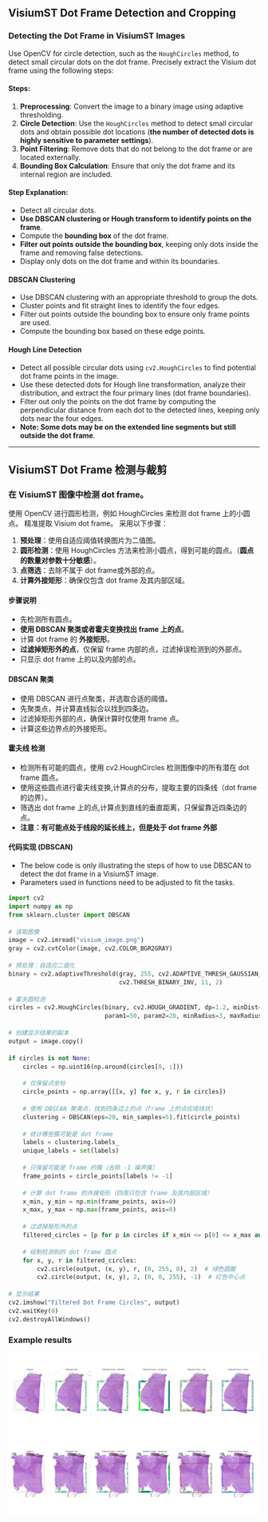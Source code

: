 ## VisiumST Dot Frame Detection and Cropping

### Detecting the Dot Frame in VisiumST Images

Use OpenCV for circle detection, such as the `HoughCircles` method, to detect small circular dots on the dot frame. Precisely extract the Visium dot frame using the following steps:

#### Steps:
1. **Preprocessing**: Convert the image to a binary image using adaptive thresholding.
2. **Circle Detection**: Use the `HoughCircles` method to detect small circular dots and obtain possible dot locations (**the number of detected dots is highly sensitive to parameter settings**).
3. **Point Filtering**: Remove dots that do not belong to the dot frame or are located externally.
4. **Bounding Box Calculation**: Ensure that only the dot frame and its internal region are included.

#### Step Explanation:
- Detect all circular dots.
- **Use DBSCAN clustering or Hough transform to identify points on the frame**.
- Compute the **bounding box** of the dot frame.
- **Filter out points outside the bounding box**, keeping only dots inside the frame and removing false detections.
- Display only dots on the dot frame and within its boundaries.

#### DBSCAN Clustering
- Use DBSCAN clustering with an appropriate threshold to group the dots.
- Cluster points and fit straight lines to identify the four edges.
- Filter out points outside the bounding box to ensure only frame points are used.
- Compute the bounding box based on these edge points.

#### Hough Line Detection
- Detect all possible circular dots using `cv2.HoughCircles` to find potential dot frame points in the image.
- Use these detected dots for Hough line transformation, analyze their distribution, and extract the four primary lines (dot frame boundaries).
- Filter out only the points on the dot frame by computing the perpendicular distance from each dot to the detected lines, keeping only dots near the four edges.
- **Note: Some dots may be on the extended line segments but still outside the dot frame**.


------
## VisiumST Dot Frame 检测与裁剪
### 在 VisiumST 图像中检测 dot frame。

使用 OpenCV 进行圆形检测，例如 HoughCircles 来检测 dot frame 上的小圆点。 精准提取 Visium dot frame。
采用以下步骤：
1. **预处理**：使用自适应阈值转换图片为二值图。
2. **圆形检测**：使用 HoughCircles 方法来检测小圆点，得到可能的圆点。（**圆点的数量对参数十分敏感**）。
3. **点筛选**：去除不属于 dot frame或外部的点。
4. **计算外接矩形**：确保仅包含 dot frame 及其内部区域。

#### **步骤说明**
- 先检测所有圆点。
- **使用 DBSCAN 聚类或者霍夫变换找出 frame 上的点**。
- 计算 dot frame 的 **外接矩形**。
- **过滤掉矩形外的点**，仅保留 frame 内部的点，过滤掉误检测到的外部点。
- 只显示 dot frame 上的以及内部的点。

#### **DBSCAN 聚类**
- 使用 DBSCAN 进行点聚类，并选取合适的阈值。
- 先聚类点，并计算直线拟合以找到四条边。
- 过滤掉矩形外部的点，确保计算时仅使用 frame 点。
- 计算这些边界点的外接矩形。

#### **霍夫线 检测**
- 检测所有可能的圆点，使用 cv2.HoughCircles 检测图像中的所有潜在 dot frame 圆点。
- 使用这些圆点进行霍夫线变换,计算点的分布，提取主要的四条线（dot frame 的边界）。
- 筛选出 dot frame 上的点,计算点到直线的垂直距离，只保留靠近四条边的点。
- **注意：有可能点处于线段的延长线上，但是处于 dot frame 外部**


#### **代码实现 (DBSCAN)**
- The below code is only illustrating the steps of how to use DBSCAN to detect the dot frame in a VisiumST image. 
- Parameters used in functions need to be adjusted to fit the tasks.
```python
import cv2
import numpy as np
from sklearn.cluster import DBSCAN

# 读取图像
image = cv2.imread("visium_image.png")
gray = cv2.cvtColor(image, cv2.COLOR_BGR2GRAY)

# 预处理：自适应二值化
binary = cv2.adaptiveThreshold(gray, 255, cv2.ADAPTIVE_THRESH_GAUSSIAN_C,
                               cv2.THRESH_BINARY_INV, 11, 2)

# 霍夫圆检测
circles = cv2.HoughCircles(binary, cv2.HOUGH_GRADIENT, dp=1.2, minDist=10,
                           param1=50, param2=20, minRadius=3, maxRadius=8)

# 创建显示结果的副本
output = image.copy()

if circles is not None:
    circles = np.uint16(np.around(circles[0, :]))
    
    # 仅保留点坐标
    circle_points = np.array([[x, y] for x, y, r in circles])

    # 使用 DBSCAN 聚类点，找到四条边上的点（frame 上的点应成线状）
    clustering = DBSCAN(eps=20, min_samples=5).fit(circle_points)
    
    # 统计哪些簇可能是 dot frame
    labels = clustering.labels_
    unique_labels = set(labels)
    
    # 只保留可能是 frame 的簇（去除 -1 噪声簇）
    frame_points = circle_points[labels != -1]

    # 计算 dot frame 的外接矩形（四周只包含 frame 及其内部区域）
    x_min, y_min = np.min(frame_points, axis=0)
    x_max, y_max = np.max(frame_points, axis=0)

    # 过滤掉矩形外的点
    filtered_circles = [p for p in circles if x_min <= p[0] <= x_max and y_min <= p[1] <= y_max]

    # 绘制检测到的 dot frame 圆点
    for x, y, r in filtered_circles:
        cv2.circle(output, (x, y), r, (0, 255, 0), 2)  # 绿色圆圈
        cv2.circle(output, (x, y), 2, (0, 0, 255), -1)  # 红色中心点

# 显示结果
cv2.imshow("Filtered Dot Frame Circles", output)
cv2.waitKey(0)
cv2.destroyAllWindows()
```

### Example results

![Detected Dot Frame](./outputs/HC_BN1762_MTG_VisiumST_batch25_rep1.png)
![Detected Dot Frame](./outputs/HC_BN1822_MTG_VisiumST_batch21_rep1.png)


